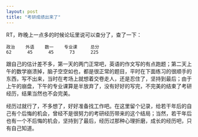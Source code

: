 ```yaml
---
layout: post
title: "考研成绩出来了"
---
```


RT，昨晚上一点多的时候论坛里说可以查分了，查了一下：

```
政治    外语    数一    专业课     总分
62      45      45      73      225
```

跟自己的估计差不多，第一天的两门正常吧，英语的作文写的有点跑题；第二天上午的数学崩溃掉，脑子空空如也，都是很正常的题目，平时在下面练习的很顺手的东西，写不出来，当时在考场上就想着交卷走人，还是忍住了，坚持到最后；由于上午的崩盘，下午的专业课算是半放弃了，没有好好的写完，不完美的结束了考研经历，结果当然也不会完美。

经历过就行了，不多想了，好好准备找工作吧。在这里留个记录，给若干年后的自己有个后悔的机会，曾经不是很努力的考研经历带来的这个结局；当然，若干年后也有一个不后悔的机会，坚持到了最后，经历过那种心理折磨，成长的经历吧，只有自己知道。

